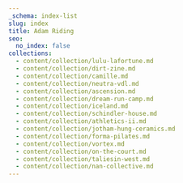 ```yaml
---
_schema: index-list
slug: index
title: Adam Riding
seo:
  no_index: false
collections:
  - content/collection/lulu-lafortune.md
  - content/collection/dirt-zine.md
  - content/collection/camille.md
  - content/collection/neutra-vdl.md
  - content/collection/ascension.md
  - content/collection/dream-run-camp.md
  - content/collection/iceland.md
  - content/collection/schindler-house.md
  - content/collection/athletics-ii.md
  - content/collection/jotham-hung-ceramics.md
  - content/collection/forma-pilates.md
  - content/collection/vortex.md
  - content/collection/on-the-court.md
  - content/collection/taliesin-west.md
  - content/collection/nan-collective.md
---
```

